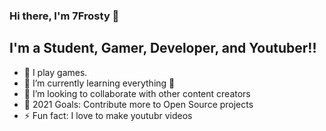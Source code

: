 ### Hi there, I'm 7Frosty  👋

## I'm a Student, Gamer, Developer, and Youtuber!!

- 🔭 I play games.
- 🌱 I’m currently learning everything 🤣
- 👯 I’m looking to collaborate with other content creators
- 🥅 2021 Goals: Contribute more to Open Source projects
- ⚡ Fun fact: I love to make youtubr videos
